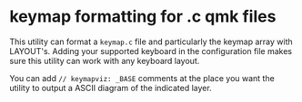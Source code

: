# keymap formatting for .c qmk files

This utility can format a ``keymap.c`` file and particularly the keymap array with LAYOUT's.
Adding your supported keyboard in the configuration file makes sure this utility can work with
any keyboard layout.

You can add ``// keymapviz: _BASE`` comments at the place you want the utility to output a
ASCII diagram of the indicated layer.
